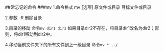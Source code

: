 ##常忘记的命令
###mv
1.命令格式
mv	[选项]	原文件或目录	目标文件或目录

2.参数
-R 删除目录

3.目录的移动
命令`mv dir1 dir2`
如果目录dir2不存在，将目录dir1改名为dir2；否则，将dir1移动到dir2中。 

4.移动当前文件夹下的所有文件到上一级目录
命令`mv * ../`


